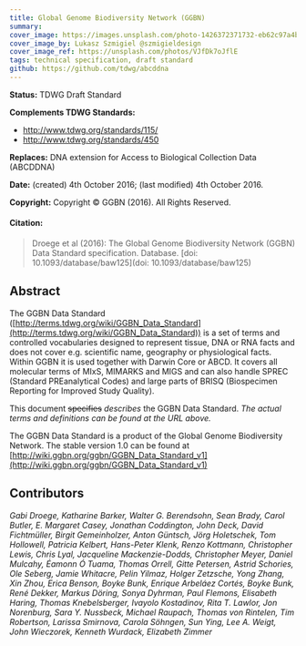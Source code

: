 ```yaml
---
title: Global Genome Biodiversity Network (GGBN) 
summary: 
cover_image: https://images.unsplash.com/photo-1426372371732-eb62c97a4b98
cover_image_by: Lukasz Szmigiel @szmigieldesign
cover_image_ref: https://unsplash.com/photos/VJfDk7oJflE
tags: technical specification, draft standard
github: https://github.com/tdwg/abcddna
---
```


**Status:**  TDWG Draft Standard

**Complements TDWG Standards:**

 - http://www.tdwg.org/standards/115/
 - http://www.tdwg.org/standards/450 

**Replaces:** DNA extension for Access to Biological Collection Data (ABCDDNA)

**Date:** (created) 4th October 2016; (last modified) 4th October 2016.

**Copyright:** Copyright © GGBN (2016). All Rights Reserved. 

#### Citation: 
> Droege et al (2016): The Global Genome Biodiversity Network (GGBN) Data Standard specification. Database. [doi: 10.1093/database/baw125](doi: 10.1093/database/baw125)

## Abstract

The GGBN Data Standard ([http://terms.tdwg.org/wiki/GGBN_Data_Standard](http://terms.tdwg.org/wiki/GGBN_Data_Standard)) is a set of terms and controlled vocabularies designed to represent tissue, DNA or RNA facts and does not cover e.g. scientific name, geography or physiological facts. Within GGBN it is used together with Darwin Core or ABCD. It covers all molecular terms of MIxS, MIMARKS and MIGS and can also handle SPREC (Standard PREanalytical Codes) and large parts of BRISQ (Biospecimen Reporting for Improved Study Quality).

This document ~~specifies~~ _describes_ the GGBN Data Standard. _The actual terms and definitions can be found at the URL above._

The GGBN Data Standard is a product of the Global Genome Biodiversity Network. The stable version 1.0 can be found at [http://wiki.ggbn.org/ggbn/GGBN_Data_Standard_v1](http://wiki.ggbn.org/ggbn/GGBN_Data_Standard_v1) 

## Contributors

_Gabi Droege, Katharine Barker, Walter G. Berendsohn, Sean Brady, Carol Butler, E. Margaret Casey, Jonathan Coddington, John Deck, David Fichtmüller, Birgit Gemeinholzer, Anton Güntsch, Jörg Holetschek, Tom Hollowell, Patricia Kelbert, Hans-Peter Klenk, Renzo Kottmann, Christopher Lewis, Chris Lyal, Jacqueline Mackenzie-Dodds, Christopher Meyer, Daniel Mulcahy, Éamonn Ó Tuama, Thomas Orrell, Gitte Petersen, Astrid Schories, Ole Seberg, Jamie Whitacre, Pelin Yilmaz, Holger Zetzsche, Yong Zhang, Xin Zhou, Erica Benson, Boyke Bunk, Enrique Arbeláez Cortés, Boyke Bunk, René Dekker, Markus Döring, Sonya Dyhrman, Paul Flemons, Elisabeth Haring, Thomas Knebelsberger, Ivayolo Kostadinov, Rita T. Lawlor, Jon Norenburg, Sara Y. Nussbeck, Michael Raupach, Thomas von Rintelen, Tim Robertson, Larissa Smirnova, Carola Söhngen, Sun Ying, Lee A. Weigt, John Wieczorek, Kenneth Wurdack, Elizabeth Zimmer_
